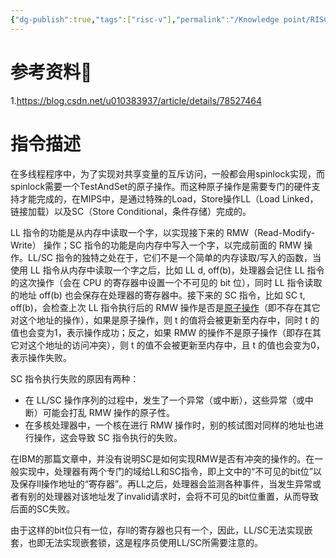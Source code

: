 ```yaml
---
{"dg-publish":true,"tags":["risc-v"],"permalink":"/Knowledge point/RISC-V INS/LLSC指令/","dgPassFrontmatter":true}
---
```


# 参考资料📕

1.https://blog.csdn.net/u010383937/article/details/78527464

# 指令描述
在多线程程序中，为了实现对共享变量的互斥访问，一般都会用spinlock实现，而spinlock需要一个TestAndSet的原子操作。而这种原子操作是需要专门的硬件支持才能完成的，在MIPS中，是通过特殊的Load，Store操作LL（Load Linked，链接加载）以及SC（Store Conditional，条件存储）完成的。

LL 指令的功能是从内存中读取一个字，以实现接下来的 RMW（Read-Modify-Write） 操作；SC 指令的功能是向内存中写入一个字，以完成前面的 RMW 操作。LL/SC 指令的独特之处在于，它们不是一个简单的内存读取/写入的函数，当使用 LL 指令从内存中读取一个字之后，比如 LL d, off(b)，处理器会记住 LL 指令的这次操作（会在 CPU 的寄存器中设置一个不可见的 bit 位），同时 LL 指令读取的地址 off(b) 也会保存在处理器的寄存器中。接下来的 SC 指令，比如 SC t, off(b)，会检查上次 LL 指令执行后的 RMW 操作是否是[原子操作](https://so.csdn.net/so/search?q=%E5%8E%9F%E5%AD%90%E6%93%8D%E4%BD%9C&spm=1001.2101.3001.7020)（即不存在其它对这个地址的操作），如果是原子操作，则 t 的值将会被更新至内存中，同时 t 的值也会变为1，表示操作成功；反之，如果 RMW 的操作不是原子操作（即存在其它对这个地址的访问冲突），则 t 的值不会被更新至内存中，且 t 的值也会变为0，表示操作失败。

SC 指令执行失败的原因有两种：

- 在 LL/SC 操作序列的过程中，发生了一个异常（或中断），这些异常（或中断）可能会打乱 RMW 操作的原子性。
- 在多核处理器中，一个核在进行 RMW 操作时，别的核试图对同样的地址也进行操作，这会导致 SC 指令执行的失败。

在IBM的那篇文章中，并没有说明SC是如何实现RMW是否有冲突的操作的。在一般实现中，处理器有两个专门的域给LL和SC指令，即上文中的“不可见的bit位”以及保存ll操作地址的“寄存器”。再LL之后，处理器会监测各种事件，当发生异常或者有别的处理器对该地址发了invalid请求时，会将不可见的bit位重置，从而导致后面的SC失败。

由于这样的bit位只有一位，存ll的寄存器也只有一个，因此，LL/SC无法实现嵌套，也即无法实现嵌套锁，这是程序员使用LL/SC所需要注意的。